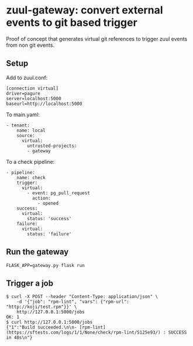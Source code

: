 # zuul-gateway: convert external events to git based trigger

Proof of concept that generates virtual git references to trigger zuul events
from non git events.

## Setup

Add to zuul.conf:

```
[connection virtual]
driver=pagure
server=localhost:5000
baseurl=http://localhost:5000
```

To main.yaml:

```
- tenant:
    name: local
    source:
      virtual:
        untrusted-projects:
        - gateway
```

To a check pipeline:

```
- pipeline:
    name: check
    trigger:
      virtual:
        - event: pg_pull_request
          action:
            - opened
    success:
      virtual:
        status: 'success'
    failure:
      virtual:
        status: 'failure'
```

## Run the gateway

```
FLASK_APP=gateway.py flask run
```

## Trigger a job

```
$ curl -X POST --header "Content-Type: application/json" \
    -d '{"job": "rpm-lint", "vars": {"rpm-url": "http://koji/test.rpm"}}' \
    http://127.0.0.1:5000/jobs
OK: 1
$ curl http://127.0.0.1:5000/jobs
{"1":"Build succeeded.\n\n- [rpm-lint](https://sftests.com/logs/1/1/None/check/rpm-lint/5125e93/) : SUCCESS in 40s\n"}
```

